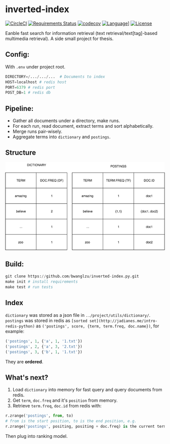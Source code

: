 # inverted-index

[![CircleCI](https://circleci.com/gh/bwanglzu/inverted-index.py/tree/master.svg?style=shield&circle)](https://circleci.com/gh/bwanglzu/inverted-index.py/tree/master)
[![Requirements Status](https://requires.io/github/bwanglzu/inverted-index.py/requirements.svg?branch=master)](https://requires.io/github/bwanglzu/inverted-index.py/requirements/?branch=master)
[![codecov](https://codecov.io/gh/bwanglzu/inverted-index.py/branch/master/graph/badge.svg)](https://codecov.io/gh/bwanglzu/inverted-index.py)
[![Language](https://img.shields.io/badge/language-python-brightgreen.svg)](https://www.python.org/)]
[![License](http://img.shields.io/badge/license-MIT-blue.svg)](https://github.com/bwanglzu/inverted-index.py/blob/master/LICENSE)

Eanble fast search for information retrieval (text retrieval/text[tag]-based multimedia retrieval).
A side small project for thesis.

## Config:

With `.env` under project root.

```python
DIRECTORY=/.../.../...  # Documents to index
HOST=localhost # redis host
PORT=6379 # redis port
POST_DB=1 # redis db
```

## Pipeline:

- Gather all documents under a directory, make runs.
- For each run, read document, extract terms and sort alphabetically.
- Merge runs pair-wisely.
- Aggregate terms into `dictionary` and `postings`.

## Structure

![inverted-index](img/1.png)

## Build:

```python
git clone https://github.com/bwanglzu/inverted-index.py.git
make init # install requirements
make test # run tests
```

## Index

`dictionary` was stored as a json file in `../project/utils/dictionary/`.
`postings` was stored in redis as `[sorted set](http://jadianes.me/intro-redis-python)` as `('postings', score, {term, term.freq, doc.name})`, for example:

```python
('postings', 1, {'a', 1, '1.txt'})
('postings', 2, {'a', 3, '2.txt'})
('postings', 3, {'b', 1, '1.txt'})
```

They are **ordered**.

## What's next?

1. Load `dictionary` into memory for fast query and query documents from redis.
2. Get `term`, `doc.freq` and it's `position` from memory.
3. Retrieve `term.freq`, `doc.id` from redis with:

```python
r.zrange('postings', from, to)
# from is the start position, to is the end position, e.g.
r.zrange('postings', positing, positing + doc.freq) is the current term's postings
```

Then plug into ranking model.